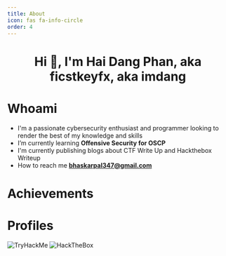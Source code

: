 ```yaml
---
title: About
icon: fas fa-info-circle
order: 4
---
```


<h1 align="center">Hi 👋, I'm Hai Dang Phan, aka ficstkeyfx, aka imdang</h1>


# Whoami
- I'm a passionate cybersecurity enthusiast and programmer looking to render the best of my knowledge and skills
- I’m currently learning **Offensive Security for OSCP**
- I'm currently publishing blogs about CTF Write Up and Hackthebox Writeup
- How to reach me **bhaskarpal347@gmail.com**

# Achievements

# Profiles

<img src="https://tryhackme-badges.s3.amazonaws.com/biscuit.png" alt="TryHackMe">

<img src="https://www.hackthebox.eu/badge/image/244565" alt="HackTheBox">
